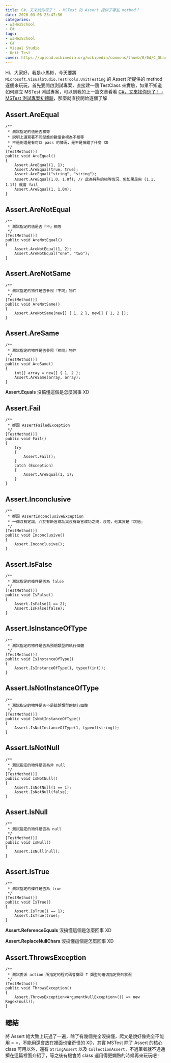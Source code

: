 ```yaml
---
title: C#，又來找你玩了！ - MSTest 的 Assert 提供了哪些 method？
date: 2020-03-06 23:47:56
categories:
- w3HexSchool
- C#
tags:
- w3HexSchool
- C#
- Visual Studio
- Unit Test
cover: https://upload.wikimedia.org/wikipedia/commons/thumb/0/0d/C_Sharp_wordmark.svg/225px-C_Sharp_wordmark.svg.png
---
```


Hi，大家好，我是小馬彬，今天要將 `Microsoft.VisualStudio.TestTools.UnitTesting` 的 Assert 所提供的 method 逐個來玩玩，首先要開啟測試專案，直接建一個 TestClass 來實驗，如果不知道如何建立 MSTest 測試專案，可以到我的上一篇文章看看 [C#，又來找你玩了！ - MSTest 測試專案初體驗](https://littlehorseboy.github.io/2020/03/01/2020-csharp-VisualStudio-MSTest/)，那麼就直接開始逐個了解

## Assert.AreEqual

```csharp=
/**
 * 測試指定的值是否相等
 * 說明上還寫著不同型態的數值會視為不相等
 * 不過倒還是有可以 pass 的情況，是不是搞錯了什麼 XD
 */
[TestMethod()]
public void AreEqual()
{
    Assert.AreEqual(1, 1);
    Assert.AreEqual(true, true);
    Assert.AreEqual("string", "string");
    Assert.AreEqual(1.0, 1.0f); // 此為特殊的相等情況，但如果是用 (1.1, 1.1f) 就會 fail
    Assert.AreEqual(1, 1.0m);
}
```

## Assert.AreNotEqual

```csharp=
/**
 * 測試指定的值是否『不』相等
 */
[TestMethod()]
public void AreNotEqual()
{
    Assert.AreNotEqual(1, 2);
    Assert.AreNotEqual("one", "two");
}
```

## Assert.AreNotSame

```csharp=
/**
 * 測試指定的物件是否參照『不同』物件
 */
[TestMethod()]
public void AreNotSame()
{
    Assert.AreNotSame(new[] { 1, 2 }, new[] { 1, 2 });
}
```

## Assert.AreSame

```csharp=
/**
 * 測試指定的物件是否參照『相同』物件
 */
[TestMethod()]
public void AreSame()
{
    int[] array = new[] { 1, 2 };
    Assert.AreSame(array, array);
}
```

**Assert.Equals** 沒搞懂這個是怎麼回事 XD

## Assert.Fail

```csharp=
/**
 * 擲回 AssertFailedException
 */
[TestMethod()]
public void Fail()
{
    try
    {
        Assert.Fail();
    }
    catch (Exception)
    {
        Assert.AreEqual(1, 1);
    }
}
```

## Assert.Inconclusive

```csharp=
/**
 * 擲回 AssertInconclusiveException
 * 一個沒有定論，介於有斷言成功與沒有斷言成功之間，沒啦，他其實是『跳過』
 */
[TestMethod()]
public void Inconclusive()
{
    Assert.Inconclusive();
}
```

## Assert.IsFalse

```csharp=
/**
 * 測試指定的條件是否為 false
 */
[TestMethod()]
public void IsFalse()
{
    Assert.IsFalse(1 == 2);
    Assert.IsFalse(false);
}
```

## Assert.IsInstanceOfType

```csharp=
/**
 * 測試指定的物件是否為預期類型的執行個體
 */
[TestMethod()]
public void IsInstanceOfType()
{
    Assert.IsInstanceOfType(1, typeof(int));
}
```

## Assert.IsNotInstanceOfType

```csharp=
/**
 * 測試指定的物件是否不是錯誤類型的執行個體
 */
[TestMethod()]
public void IsNotInstanceOfType()
{
    Assert.IsNotInstanceOfType(1, typeof(string));
}
```

## Assert.IsNotNull

```csharp=
/**
 * 測試指定的物件是否為非 null
 */
[TestMethod()]
public void IsNotNull()
{
    Assert.IsNotNull(1 == 1);
    Assert.IsNotNull(false);
}
```

## Assert.IsNull

```csharp=
/**
 * 測試指定的物件是否為 null
 */
[TestMethod()]
public void IsNull()
{
    Assert.IsNull(null);
}
```

## Assert.IsTrue

```csharp=
/**
 * 測試指定的條件是否為 true
 */
[TestMethod()]
public void IsTrue()
{
    Assert.IsTrue(1 == 1);
    Assert.IsTrue(true);
}
```

**Assert.ReferenceEquals** 沒搞懂這個是怎麼回事 XD

**Assert.ReplaceNullChars** 沒搞懂這個是怎麼回事 XD

## Assert.ThrowsException

```csharp=
/**
 * 測試委派 action 所指定的程式碼會擲回 T 類型的確切指定例外狀況
 */
[TestMethod()]
public void ThrowsException()
{
    Assert.ThrowsException<ArgumentNullException>(() => new Regex(null));
}
```

## 總結

將 Assert 給大致上玩過了一遍，除了有幾個完全沒搞懂，爬文是說好像完全不能用 = =，不能用還會放在裡面也蠻奇怪的 XD，其實 MSTest 除了 Assert 的核心 class 可用以外，還有 `StringAssert` 以及 `CollectionAssert`，不過筆者就不通通擠在這篇裡面介紹了，等之後有機會將 class 運用得更嫻熟的時候再來玩玩吧！
